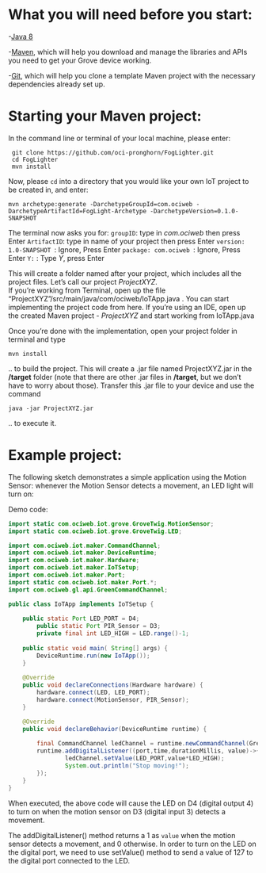 # What you will need before you start:
-[Java 8](https://docs.oracle.com/javase/8/docs/technotes/guides/install/install_overview.html) 

-[Maven](https://maven.apache.org/install.html), which will help you download and manage the libraries and APIs you need to get your Grove device working.

-[Git](https://git-scm.com/), which will help you clone a template Maven project with the necessary dependencies already set up.

# Starting your Maven project:
 In the command line or terminal of your local machine, please enter:
```
 git clone https://github.com/oci-pronghorn/FogLighter.git
 cd FogLighter
 mvn install
 ```
 
Now, please ```cd``` into a directory that you would like your own IoT project to be created in, and enter:
```
mvn archetype:generate -DarchetypeGroupId=com.ociweb -DarchetypeArtifactId=FogLight-Archetype -DarchetypeVersion=0.1.0-SNAPSHOT
```
The terminal now asks you for: 
```groupID```: type in  *com.ociweb* then press Enter
```ArtifactID```: type in name of your project then press Enter
```version: 1.0-SNAPSHOT ```: Ignore, Press Enter
```package: com.ociweb ```: Ignore, Press Enter
```Y:```  :  Type *Y*, press Enter

This will create a folder named after your project, which includes all the project files. Let’s call our project *ProjectXYZ*.  
If you’re working from Terminal, open up the file  “ProjectXYZ”/src/main/java/com/ociweb/IoTApp.java . You can start implementing the project code from here. 
If you’re using an IDE, open up the created Maven project - *ProjectXYZ* and start working from IoTApp.java

Once you’re done with the implementation, open your project folder in terminal and type 
```
mvn install
```
.. to build the project. This will create a .jar file named ProjectXYZ.jar in the **/target** folder (note that there are other .jar files  in **/target**, but we don’t have to worry about those). Transfer this .jar file to your device and use the command 
```
java -jar ProjectXYZ.jar 
```
.. to execute it.
 
# Example project:
 
The following sketch demonstrates a simple application using the Motion Sensor: whenever the Motion Sensor detects a movement, an LED light will turn on:
 
Demo code: 
```java
import static com.ociweb.iot.grove.GroveTwig.MotionSensor;
import static com.ociweb.iot.grove.GroveTwig.LED;

import com.ociweb.iot.maker.CommandChannel;
import com.ociweb.iot.maker.DeviceRuntime;
import com.ociweb.iot.maker.Hardware;
import com.ociweb.iot.maker.IoTSetup;
import com.ociweb.iot.maker.Port;
import static com.ociweb.iot.maker.Port.*;
import com.ociweb.gl.api.GreenCommandChannel;

public class IoTApp implements IoTSetup {
           
    public static Port LED_PORT = D4;
        public static Port PIR_Sensor = D3;
        private final int LED_HIGH = LED.range()-1;
        
    public static void main( String[] args) {
        DeviceRuntime.run(new IoTApp());
    }    
    
    @Override
    public void declareConnections(Hardware hardware) {
        hardware.connect(LED, LED_PORT);
        hardware.connect(MotionSensor, PIR_Sensor);
    }

    @Override
    public void declareBehavior(DeviceRuntime runtime) {
        
        final CommandChannel ledChannel = runtime.newCommandChannel(GreenCommandChannel.DYNAMIC_MESSAGING); 
        runtime.addDigitalListener((port,time,durationMillis, value)->{
                ledChannel.setValue(LED_PORT,value*LED_HIGH);
                System.out.println("Stop moving!");
        });
    }
}
```         
When executed, the above code will cause the LED on D4 (digital output 4) to turn on when the motion sensor on D3 (digital input 3) detects a movement. 
 
The addDigitalListener() method returns a 1 as ```value``` when the motion sensor detects a movement, and 0 otherwise. In order to turn on the LED on the digital port, we need to use setValue() method to send a value of 127 to the digital port connected to the LED.

 
 
 
 
 
 
